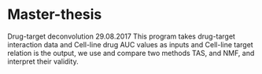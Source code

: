 # Master-thesis
Drug-target deconvolution 29.08.2017
This program takes drug-target interaction data and Cell-line drug AUC values as inputs and Cell-line target relation 
is the output, we use and compare two methods TAS, and NMF, and interpret their validity.
